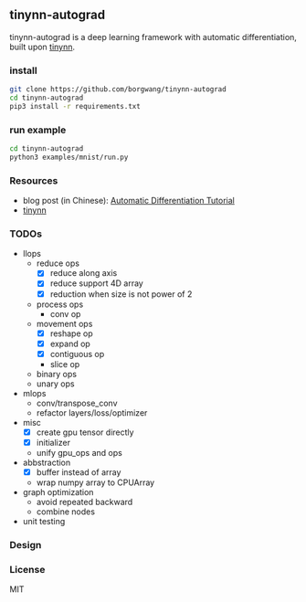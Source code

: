 ## tinynn-autograd

tinynn-autograd is a deep learning framework with automatic differentiation, built upon [tinynn](https://github.com/borgwang/tinynn).


### install

```bash
git clone https://github.com/borgwang/tinynn-autograd
cd tinynn-autograd
pip3 install -r requirements.txt
```

### run example

```bash
cd tinynn-autograd
python3 examples/mnist/run.py
```

### Resources

- blog post (in Chinese): [Automatic Differentiation Tutorial](https://borgwang.github.io/dl/2019/09/15/autograd.html)
- [tinynn](https://github.com/borgwang/tinynn)


### TODOs

- llops
  - reduce ops
    - [x] reduce along axis
    - [x] reduce support 4D array
    - [x] reduction when size is not power of 2
  - process ops
    - conv op
  - movement ops
    - [x] reshape op
    - [x] expand op
    - [x] contiguous op
    - slice op
  - binary ops
  - unary ops
- mlops
  - conv/transpose_conv
  - refactor layers/loss/optimizer
- misc
  - [x] create gpu tensor directly
  - [x] initializer
  - unify gpu_ops and ops
- abbstraction
  - [x] buffer instead of array
  - wrap numpy array to CPUArray
- graph optimization
  - avoid repeated backward
  - combine nodes
- unit testing

### Design

### License

MIT

